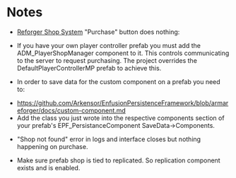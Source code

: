 # Notes

* [Reforger Shop System](https://github.com/ekudmada/Reforger-Shop-System) "Purchase" button does nothing:
 - If you have your own player controller prefab you must add the ADM_PlayerShopManager component to it. This controls communicating to the server to request purchasing. The project overrides the DefaultPlayerControllerMP prefab to achieve this.

* In order to save data for the custom component on a prefab you need to:
 - https://github.com/Arkensor/EnfusionPersistenceFramework/blob/armareforger/docs/custom-component.md
 - Add the class you just wrote into the respective components section of your prefab's EPF_PersistanceComponent SaveData->Components.

* "Shop not found" error in logs and interface closes but nothing happening on purchase.
 - Make sure prefab shop is tied to replicated. So replication component exists and is enabled.
